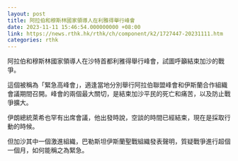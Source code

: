 ```yaml
---
layout: post
title: 阿拉伯和穆斯林國家領導人在利雅得舉行峰會
date: 2023-11-11 15:46:54.000000000 +08:00
link: https://news.rthk.hk/rthk/ch/component/k2/1727447-20231111.htm
categories: rthk
---
```


阿拉伯和穆斯林國家領導人在沙特首都利雅得舉行峰會，試圖呼籲結束加沙的戰爭。

這個被稱為「緊急高峰會」，適逢當地分別舉行阿拉伯聯盟峰會和伊斯蘭合作組織會議期間召開。峰會的兩個最大關切，是結束加沙平民的死亡和痛苦，以及防止戰爭擴大。

伊朗總統萊希也罕有出席會議，他出發時說，空談的時間已經結束，現在是採取行動的時候。

但加沙其中一個激進組織，巴勒斯坦伊斯蘭聖戰組織發表聲明，質疑戰爭進行超個一個月，如何能稱之為緊急。
